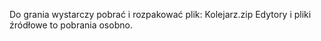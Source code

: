 Do grania wystarczy pobrać i rozpakować plik: Kolejarz.zip
Edytory i pliki źródłowe to pobrania osobno.
